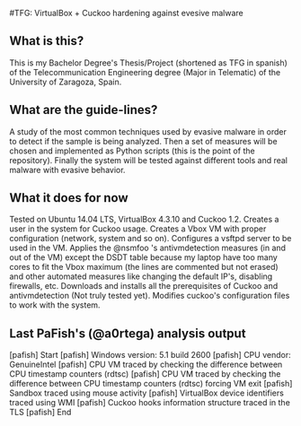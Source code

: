 #TFG: VirtualBox + Cuckoo hardening against evesive malware
## What is this?
This is my Bachelor Degree's Thesis/Project (shortened as TFG in spanish) of the Telecommunication Engineering degree (Major in Telematic) of the University of Zaragoza, Spain.

## What are the guide-lines?
A study of the most common techniques used by evasive malware in order to detect if the sample is being analyzed. Then a set of measures will be chosen and implemented as Python scripts (this is the point of the repository). Finally the system will be tested against different tools and real malware with evasive behavior.

## What it does for now
Tested on Ubuntu 14.04 LTS, VirtualBox 4.3.10 and Cuckoo 1.2.
Creates a user in the system for Cuckoo usage.
Creates a Vbox VM with proper configuration (network, system and so on).
Configures a vsftpd server to be used in the VM.
Applies the @nsmfoo 's antivmdetection measures (in and out of the VM) except the DSDT table because my laptop have too many cores to fit the Vbox maximum (the lines are commented but not erased) and other automated measures like changing the default IP's, disabling firewalls, etc.
Downloads and installs all the prerequisites of Cuckoo and antivmdetection (Not truly tested yet).
Modifies cuckoo's configuration files to work with the system.

## Last PaFish's (@a0rtega) analysis output
[pafish] Start
[pafish] Windows version: 5.1 build 2600
[pafish] CPU vendor: GenuineIntel
[pafish] CPU VM traced by checking the difference between CPU timestamp counters (rdtsc)
[pafish] CPU VM traced by checking the difference between CPU timestamp counters (rdtsc) forcing VM exit
[pafish] Sandbox traced using mouse activity
[pafish] VirtualBox device identifiers traced using WMI
[pafish] Cuckoo hooks information structure traced in the TLS
[pafish] End
